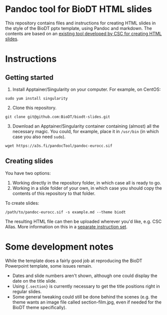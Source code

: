 # Pandoc tool for BioDT HTML slides

This repository contains files and instructions for creating HTML slides in the style of the BioDT pptx template, using Pandoc and markdown.
The contents are based on an [existing tool developed by CSC for creating HTML slides](https://github.com/csc-training/csc-env-eff/blob/master/contribute_guide/MD_into_html.md).

# Instructions

## Getting started

1. Install Apptainer/Singularity on your computer. For example, on CentOS:

```
sudo yum install singularity
```

2. Clone this repository.

```
git clone git@github.com:BioDT/biodt-slides.git
```

3. Download an Apptainer/Singularity container containing (almost) all the necessary magic. You could, for example, place it in `/usr/bin` (in which case you also need `sudo`).

```
wget https://a3s.fi/pandocTool/pandoc-eurocc.sif
```

## Creating slides

You have two options:

1. Working directly in the repository folder, in which case all is ready to go.
2. Working in a slide folder of your own, in which case you should copy the contents of this repository to that folder.

To create slides:

```
/path/to/pandoc-eurocc.sif -s example.md --theme biodt
```

The resulting HTML file can then be uploaded wherever you'd like, e.g. CSC Allas.
More information on this in a [separate instruction set](https://github.com/csc-training/csc-env-eff/blob/master/contribute_guide/MD_into_html.md#publish-html-files-in-allas).

# Some development notes

While the template does a fairly good job at reproducing the BioDT Powerpoint template, some issues remain.

- Dates and slide numbers aren't shown, although one could display the date on the title slide.
- Using `{.section}` is currently necessary to get the title positions right in regular slides.
- Some general tweaking could still be done behind the scenes (e.g. the theme wants an image file called section-film.jpg, even if needed for the BioDT theme specifically).
